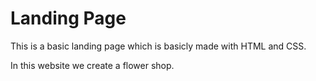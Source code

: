 # Landing Page

This is a basic landing page which is basicly made with HTML and CSS.

In this website we create a flower shop.
